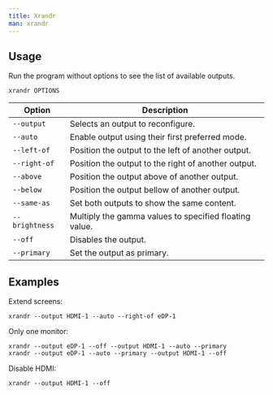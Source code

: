 ```yaml
---
title: Xrandr
man: xrandr
---
```


## Usage

Run the program without options to see the list of available outputs.

```shell
xrandr OPTIONS
```

| Option | Description |
| --- | --- |
| `--output` | Selects an output to reconfigure. |
| `--auto` | Enable output using their first preferred mode. |
| `--left-of` | Position the output to the left of another output. |
| `--right-of` | Position the output to the right of another output. |
| `--above` | Position the output above of another output. |
| `--below` | Position the output bellow of another output. |
| `--same-as` | Set both outputs to show the same content. |
| `--brightness` | Multiply the gamma values to specified floating value. |
| `--off` | Disables the output. |
| `--primary` | Set the output as primary. |

## Examples

Extend screens:

```shell
xrandr --output HDMI-1 --auto --right-of eDP-1
```

Only one monitor:

```shell
xrandr --output eDP-1 --off --output HDMI-1 --auto --primary
xrandr --output eDP-1 --auto --primary --output HDMI-1 --off
```

Disable HDMI:

```shell
xrandr --output HDMI-1 --off
```
